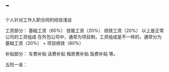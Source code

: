 # -
个人针对工作入职合同的经验浅谈

工资部分：
    基础工资（60%）
    技能工资（20%）
    绩效工资（20%）
以上是正常公司的工资组成
在外包公司中，通常为项目制，工资组成是不一样的，通常分为 基础工资（20%） + 项目绩效（80%）

补贴部分：
    车费补贴
    话费补贴
    租房费补贴
    饭费补贴
    等。

五险一金：

